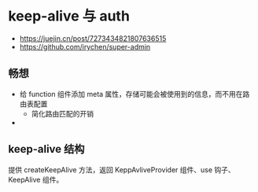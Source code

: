 # keep-alive 与 auth

- <https://juejin.cn/post/7273434821807636515>
- <https://github.com/irychen/super-admin>

## 畅想

- 给 function 组件添加 meta 属性，存储可能会被使用到的信息，而不用在路由表配置
  - 简化路由匹配的开销
- 

## keep-alive 结构

提供 createKeepAlive 方法，返回 KeppAvliveProvider 组件、use 钩子、KeepAlive 组件。
